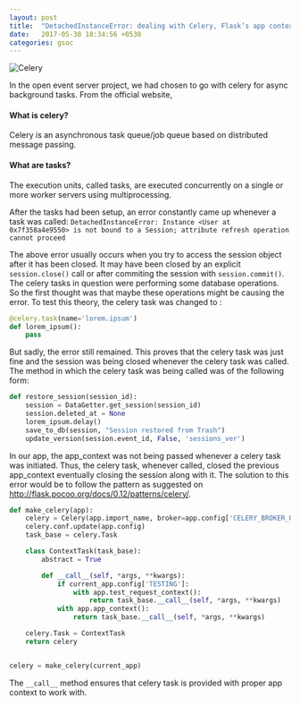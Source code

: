 ```yaml
---
layout: post
title:  "DetachedInstanceError: dealing with Celery, Flask’s app context and SQLAlchemy"
date:   2017-05-30 18:34:56 +0530
categories: gsoc
---
```

![Celery]({{site.baseurl}}/images/celery.jpg)

In the open event server project, we had chosen to go with celery for async background tasks. From the official website,
#### What is celery?
Celery is an asynchronous task queue/job queue based on distributed message passing.
#### What are tasks?
The execution units, called tasks, are executed concurrently on a single or more worker servers using multiprocessing.

After the tasks had been setup, an error constantly came up whenever a task was called:
` DetachedInstanceError: Instance <User at 0x7f358a4e9550> is not bound to a Session; attribute refresh operation cannot proceed `

The above error usually occurs when you try to access the session object after it has been closed. It may have been closed by an explicit `session.close()` call or after commiting the session with `session.commit()`.
The celery tasks in question were performing some database operations. So the first thought was that maybe these operations might be causing the error. To test this theory, the celery task was changed to :
```python
@celery.task(name='lorem.ipsum')
def lorem_ipsum():
    pass
```

But sadly, the error still remained. This proves that the celery task was just fine and the session was being closed whenever the celery task was called. The method in which the celery task was being called was of the following form:
```python
def restore_session(session_id):
    session = DataGetter.get_session(session_id)
    session.deleted_at = None
    lorem_ipsum.delay()
    save_to_db(session, "Session restored from Trash")
    update_version(session.event_id, False, 'sessions_ver')
```

In our app, the app_context was not being passed whenever a celery task was initiated. Thus, the celery task, whenever called, closed the previous app_context eventually closing the session along with it. The solution to this error would be to follow the pattern as suggested on http://flask.pocoo.org/docs/0.12/patterns/celery/. 

```python
def make_celery(app):
    celery = Celery(app.import_name, broker=app.config['CELERY_BROKER_URL'])
    celery.conf.update(app.config)
    task_base = celery.Task

    class ContextTask(task_base):
        abstract = True

        def __call__(self, *args, **kwargs):
            if current_app.config['TESTING']:
                with app.test_request_context():
                    return task_base.__call__(self, *args, **kwargs)
            with app.app_context():
                return task_base.__call__(self, *args, **kwargs)

    celery.Task = ContextTask
    return celery


celery = make_celery(current_app)
```

The `__call__` method ensures that celery task is provided with proper app context to work with.
